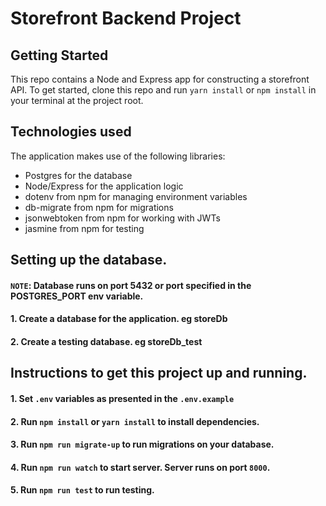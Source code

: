 # Storefront Backend Project

## Getting Started

This repo contains a Node and Express app for constructing a storefront API. To get started, clone this repo and run `yarn install` or `npm install` in your terminal at the project root.

## Technologies used
The application makes use of the following libraries:
- Postgres for the database
- Node/Express for the application logic
- dotenv from npm for managing environment variables
- db-migrate from npm for migrations
- jsonwebtoken from npm for working with JWTs
- jasmine from npm for testing

## Setting up the database.

#### `NOTE`:  Database runs on port 5432 or port specified in the POSTGRES_PORT env variable.

#### 1. Create a database for the application. eg storeDb
#### 2. Create a testing database. eg storeDb_test



## Instructions to get this project up and running.

#### 1. Set `.env` variables as presented in the `.env.example` 
#### 2. Run `npm install` or `yarn install` to install dependencies.
#### 3. Run `npm run migrate-up` to run migrations on your database.
#### 4. Run `npm run watch` to start server. Server runs on port `8000`.
#### 5. Run `npm run test` to run testing.

